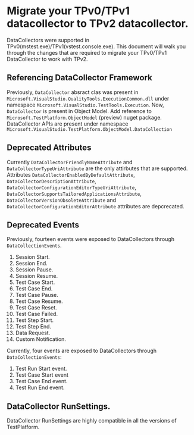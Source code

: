 # Migrate your TPv0/TPv1 datacollector to TPv2 datacollector.
DataCollectors were supported in TPv0(mstest.exe)/TPv1(vstest.console.exe). 
This document will walk you through the changes that are required to migrate your TPv0/TPv1 DataCollector to work with TPv2.

## Referencing DataCollector Framework
Previously, `DataCollector` absract clas was present in `Microsoft.VisualStudio.QualityTools.ExecutionCommon.dll` under namespace `Microsoft.VisualStudio.TestTools.Execution`.
Now, `DataCollector` is present in Object Model. Add reference to `Microsoft.TestPlatform.ObjectModel` (preview) nuget package. DataCollector APIs are present under namespace `Microsoft.VisualStudio.TestPlatform.ObjectModel.DataCollection`

## Deprecated Attributes
Currently `DataCollectorFriendlyNameAttribute` and `DataCollectorTypeUriAttribute` are the only attirbutes that are supported. 
Attributes `DataCollectorEnabledByDefaultAttribute`, `DataCollectorDescriptionAttribute`, `DataCollectorConfigurationEditorTypeUriAttribute`, `DataCollectorSupportsTailoredApplicationsAttribute`, `DataCollectorVersionObsoleteAttribute` and `DataCollectorConfigurationEditorAttribute` attributes are depcrecated.

## Deprecated Events
Previously, fourteen events were exposed to DataCollectors through `DataCollectionEvents`.
1. Session Start.
2. Session End.
3. Session Pause.
4. Session Resume.
5. Test Case Start.
6. Test Case End.
7. Test Case Pause.
8. Test Case Resume.
9. Test Case Reset.
10. Test Case Failed.
11. Test Step Start.
12. Test Step End.
13. Data Request.
14. Custom Notification.

Currently, four events are exposed to DataCollectors through `DataCollectionEvents`:
1. Test Run Start event.
2. Test Case Start event
3. Test Case End event.
4. Test Run End event.

## DataCollector RunSettings.
DataCollector RunSettings are highly compatible in all the versions of TestPlatform.